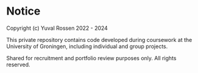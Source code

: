 # Notice

Copyright (c) Yuval Rossen 2022 - 2024

This private repository contains code developed during coursework at the 
University of Groningen, including individual and group projects. 

Shared for recruitment and portfolio review purposes only.
All rights reserved.
